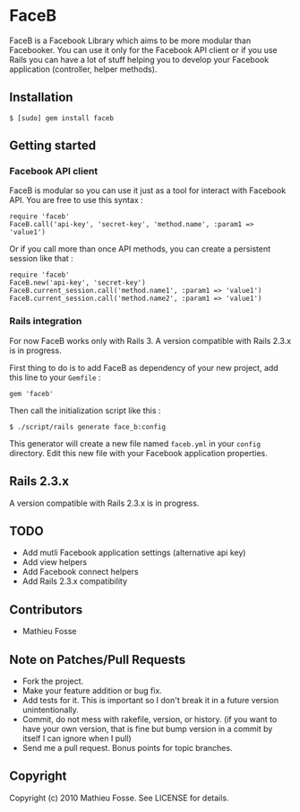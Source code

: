 # FaceB

FaceB is a Facebook Library which aims to be more modular than Facebooker. You can use it only for the Facebook API client or if you use Rails you can have a lot of stuff helping you to develop your Facebook application (controller, helper methods).

## Installation

    $ [sudo] gem install faceb

## Getting started

### Facebook API client

FaceB is modular so you can use it just as a tool for interact with Facebook API.
You are free to use this syntax :

    require 'faceb'
    FaceB.call('api-key', 'secret-key', 'method.name', :param1 => 'value1')

Or if you call more than once API methods, you can create a persistent session like that :

    require 'faceb'
    FaceB.new('api-key', 'secret-key')
    FaceB.current_session.call('method.name1', :param1 => 'value1')
    FaceB.current_session.call('method.name2', :param1 => 'value1')

### Rails integration

For now FaceB works only with Rails 3. A version compatible with Rails 2.3.x is in progress.

First thing to do is to add FaceB as dependency of your new project, add this line to your `Gemfile` : 

    gem 'faceb'

Then call the initialization script like this :

    $ ./script/rails generate face_b:config

This generator will create a new file named `faceb.yml` in your `config` directory.
Edit this new file with your Facebook application properties.


## Rails 2.3.x

A version compatible with Rails 2.3.x is in progress.


## TODO

- Add mutli Facebook application settings (alternative api key)
- Add view helpers
- Add Facebook connect helpers
- Add Rails 2.3.x compatibility

## Contributors

- Mathieu Fosse

## Note on Patches/Pull Requests
 
* Fork the project.
* Make your feature addition or bug fix.
* Add tests for it. This is important so I don't break it in a
  future version unintentionally.
* Commit, do not mess with rakefile, version, or history.
  (if you want to have your own version, that is fine but bump version in a commit by itself I can ignore when I pull)
* Send me a pull request. Bonus points for topic branches.

## Copyright

Copyright (c) 2010 Mathieu Fosse. See LICENSE for details.
